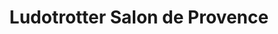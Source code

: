 ---
title: "Ludotrotter Salon de Provence"
url: /salon-de-provence/ludotrotter-salon-de-provence/
shop: jeux
---